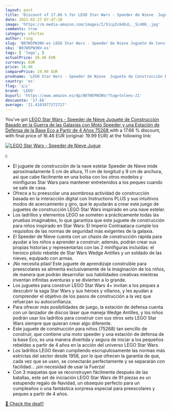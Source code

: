 ```yaml
---
layout: post
title: 'Discount of 17.66 % for LEGO Star Wars - Speeder de Nieve  Jugue'
date: 2021-02-27 07:47:10
image: 'https://m.media-amazon.com/images/I/51cpIc64bzL._SL400_.jpg'
comments: true
category: ofertas
author: ring
slug: 'B07W5PW3NV-es LEGO Star Wars - Speeder de Nieve Juguete de Construcción...'
sku: 'B07W5PW3NV-es'
tags: [ 'lego', ]
actualPrice: 16.46 EUR
currency: EUR
price: 16.46
comparePrice: 19.99 EUR
prodname: 'LEGO Star Wars - Speeder de Nieve  Juguete de Construcción Basado en la Guerra de las Galaxias  con Moto Speeder y una Estación de Defensa de la Base Eco  a Partir de 4 Años  75268 '
country: 'es'
flag: '🇪🇸'
brand: 'LEGO'
buyurl: 'https://www.amazon.es/dp/B07W5PW3NV/?tag=tolees-21'
descuento: '17.66'
average: '21.4103977272727'
---
```


You've got [LEGO Star Wars - Speeder de Nieve  Juguete de Construcción Basado en la Guerra de las Galaxias  con Moto Speeder y una Estación de Defensa de la Base Eco  a Partir de 4 Años  75268 ](https://www.amazon.es/dp/B07W5PW3NV/?tag=tolees-21) with a  17.66 % discount, with final price of 16.46 EUR (original: 19.99 EUR) at the following link:

[![LEGO Star Wars - Speeder de Nieve  Jugue](https://m.media-amazon.com/images/I/51cpIc64bzL._SL400_.jpg)](https://www.amazon.es/dp/B07W5PW3NV/?tag=tolees-21)

ℹ️:

- El juguete de construcción de la nave estelar Speeder de Nieve mide aproximadamente 5 cm de altura, 11 cm de longitud y 9 cm de anchura, así que cabe fácilmente en una bolsa con los otros modelos y minifiguras Star Wars para mantener entretenidos a los peques cuando se sale de casa.
- Ofrece a tu preescolar una asombrosa actividad de construcción basada en la interacción digital con Instructions PLUS y sus intuitivos modos de acercamiento y giro, que le ayudarán a crear este juego de juguetes de construcción LEGO Star Wars inspirado en una nave estelar.
- Los ladrillos y elementos LEGO se someten a prácticamente todas las pruebas imaginables, lo que garantiza que este juguete de construcción para niños inspirado en Star Wars: El Imperio Contraataca cumple los requisitos de las normas de seguridad más exigentes de la galaxia.
- El Speeder de Nieve cuenta con un chasis de construcción rápida para ayudar a los niños a aprender a construir; además, podrán crear sus propias historias y representarlas con las 2 minifiguras incluidas: el heroico piloto rebelde de Star Wars Wedge Antilles y un soldado de las nieves, equipado con armas.
- ¡No necesita pilas! Este juguete de aprendizaje construible para preescolares se alimenta exclusivamente de la imaginación de los niños, de manera que podrán desarrollar sus habilidades creativas mientras inventan infinitas aventuras y se divierten a lo grande.
- Los juguetes para construir LEGO Star Wars 4+ invitan a los peques a descubrir la saga Star Wars y sus héroes y villanos, y les ayudan a comprender el objetivo de los pasos de construcción a la vez que refuerzan su autoconfianza.
- Para ofrecer más posibilidades de juego, la estación de defensa cuenta con un lanzador de discos láser que maneja Wedge Antilles, y los niños podrán usar los ladrillos para construir con sus otros sets LEGO Star Wars siempre que quieran crear algo diferente.
- Este juguete de construcción para niños (75268) tan sencillo de construir, que contiene una moto speeder y una estación de defensa de la base Eco, es una manera divertida y segura de iniciar a los pequeños rebeldes a partir de 4 años en la acción del universo LEGO Star Wars.
- Los ladrillos LEGO llevan cumpliendo escrupulosamente las normas más estrictas del sector desde 1958, por lo que ofrecen la garantía de que, cada vez que se usen, se conectarán perfectamente y se separarán con facilidad… ¡sin necesidad de usar la Fuerza!
- Con 3 maquetas que se reconstruyen fácilmente después de las batallas, este set de iniciación LEGO Star Wars de 91 piezas es un estupendo regalo de Navidad, un obsequio perfecto para un cumpleaños o una fantástica sorpresa especial para preescolares y peques a partir de 4 años.

[🛒 Check the deal!!](https://www.amazon.es/dp/B07W5PW3NV/?tag=tolees-21)
